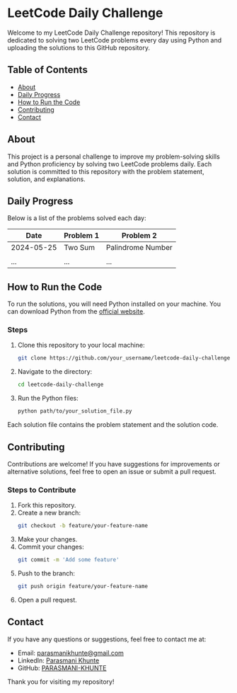 # LeetCode Daily Challenge

Welcome to my LeetCode Daily Challenge repository! This repository is dedicated to solving two LeetCode problems every day using Python and uploading the solutions to this GitHub repository.

## Table of Contents

- [About](#about)
- [Daily Progress](#daily-progress)
- [How to Run the Code](#how-to-run-the-code)
- [Contributing](#contributing)
- [Contact](#contact)

## About

This project is a personal challenge to improve my problem-solving skills and Python proficiency by solving two LeetCode problems daily. Each solution is committed to this repository with the problem statement, solution, and explanations.

## Daily Progress

Below is a list of the problems solved each day:

| Date       | Problem 1 | Problem 2 |
|------------|-----------|-----------|
| 2024-05-25 | Two Sum   | Palindrome Number |
|            |           |           |
| ...        | ...       | ...       |

## How to Run the Code

To run the solutions, you will need Python installed on your machine. You can download Python from the [official website](https://www.python.org/).

### Steps

1. Clone this repository to your local machine:
    ```bash
    git clone https://github.com/your_username/leetcode-daily-challenge.git
    ```
2. Navigate to the directory:
    ```bash
    cd leetcode-daily-challenge
    ```
3. Run the Python files:
    ```bash
    python path/to/your_solution_file.py
    ```

Each solution file contains the problem statement and the solution code.

## Contributing

Contributions are welcome! If you have suggestions for improvements or alternative solutions, feel free to open an issue or submit a pull request.

### Steps to Contribute

1. Fork this repository.
2. Create a new branch:
    ```bash
    git checkout -b feature/your-feature-name
    ```
3. Make your changes.
4. Commit your changes:
    ```bash
    git commit -m 'Add some feature'
    ```
5. Push to the branch:
    ```bash
    git push origin feature/your-feature-name
    ```
6. Open a pull request.

## Contact

If you have any questions or suggestions, feel free to contact me at:

- Email: [parasmanikhunte@gmail.com](mailto:parasmanikhunte@gmail.com)
- LinkedIn: [Parasmani Khunte](https://www.linkedin.com/in/parasmani-khunte-330488228)
- GitHub: [PARASMANI-KHUNTE](https://github.com/PARASMANI-KHUNTE)

Thank you for visiting my repository!
